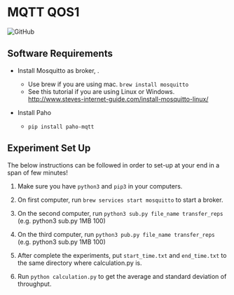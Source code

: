 # MQTT QOS1
![GitHub](https://img.shields.io/badge/Language-Python-blue.svg)

## Software Requirements

- Install Mosquitto as broker, .
    - Use brew if you are using mac. `brew install mosquitto`
    - See this tutorial if you are using Linux or Windows. http://www.steves-internet-guide.com/install-mosquitto-linux/

- Install Paho
    - `pip install paho-mqtt`


## Experiment Set Up

The below instructions can be followed in order to set-up at your end in a span of few minutes!

1. Make sure you have `python3` and `pip3` in your computers.

2. On first computer, run `brew services start mosquitto` to start a broker.

3. On the second computer, run `python3 sub.py file_name transfer_reps` (e.g. python3 sub.py 1MB 100)

4. On the third computer, run `python3 pub.py file_name transfer_reps` (e.g. python3 sub.py 1MB 100)

5. After complete the experiments, put `start_time.txt` and `end_time.txt` to the same directory where calculation.py is.

6. Run `python calculation.py` to get the average and standard deviation of throughput.


